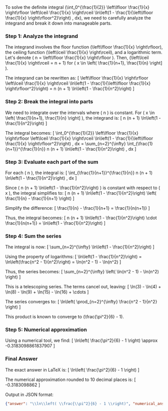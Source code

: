 To solve the definite integral \(\int_0^{\frac{1}{2}} \left\lfloor \frac{1}{x} \right\rfloor \left\lceil \frac{1}{x} \right\rceil \ln\left(1 - \frac{1}{\left\lfloor \frac{1}{x} \right\rfloor^2}\right) \, dx\), we need to carefully analyze the integrand and break it down into manageable parts.

### Step 1: Analyze the integrand

The integrand involves the floor function \(\left\lfloor \frac{1}{x} \right\rfloor\), the ceiling function \(\left\lceil \frac{1}{x} \right\rceil\), and a logarithmic term. Let's denote \( n = \left\lfloor \frac{1}{x} \right\rfloor \). Then, \(\left\lceil \frac{1}{x} \right\rceil = n + 1\) for \( x \in \left( \frac{1}{n+1}, \frac{1}{n} \right] \).

The integrand can be rewritten as:
\[ \left\lfloor \frac{1}{x} \right\rfloor \left\lceil \frac{1}{x} \right\rceil \ln\left(1 - \frac{1}{\left\lfloor \frac{1}{x} \right\rfloor^2}\right) = n (n + 1) \ln\left(1 - \frac{1}{n^2}\right) \]

### Step 2: Break the integral into parts

We need to integrate over the intervals where \( n \) is constant. For \( x \in \left( \frac{1}{n+1}, \frac{1}{n} \right] \), the integrand is:
\[ n (n + 1) \ln\left(1 - \frac{1}{n^2}\right) \]

The integral becomes:
\[ \int_0^{\frac{1}{2}} \left\lfloor \frac{1}{x} \right\rfloor \left\lceil \frac{1}{x} \right\rceil \ln\left(1 - \frac{1}{\left\lfloor \frac{1}{x} \right\rfloor^2}\right) \, dx = \sum_{n=2}^{\infty} \int_{\frac{1}{n+1}}^{\frac{1}{n}} n (n + 1) \ln\left(1 - \frac{1}{n^2}\right) \, dx \]

### Step 3: Evaluate each part of the sum

For each \( n \), the integral is:
\[ \int_{\frac{1}{n+1}}^{\frac{1}{n}} n (n + 1) \ln\left(1 - \frac{1}{n^2}\right) \, dx \]

Since \( n (n + 1) \ln\left(1 - \frac{1}{n^2}\right) \) is constant with respect to \( x \), the integral simplifies to:
\[ n (n + 1) \ln\left(1 - \frac{1}{n^2}\right) \left( \frac{1}{n} - \frac{1}{n+1} \right) \]

Simplify the difference:
\[ \frac{1}{n} - \frac{1}{n+1} = \frac{1}{n(n+1)} \]

Thus, the integral becomes:
\[ n (n + 1) \ln\left(1 - \frac{1}{n^2}\right) \cdot \frac{1}{n(n+1)} = \ln\left(1 - \frac{1}{n^2}\right) \]

### Step 4: Sum the series

The integral is now:
\[ \sum_{n=2}^{\infty} \ln\left(1 - \frac{1}{n^2}\right) \]

Using the property of logarithms:
\[ \ln\left(1 - \frac{1}{n^2}\right) = \ln\left(\frac{n^2 - 1}{n^2}\right) = \ln(n^2 - 1) - \ln(n^2) \]

Thus, the series becomes:
\[ \sum_{n=2}^{\infty} \left( \ln(n^2 - 1) - \ln(n^2) \right) \]

This is a telescoping series. The terms cancel out, leaving:
\[ \ln(3) - \ln(4) + \ln(8) - \ln(9) + \ln(15) - \ln(16) + \cdots \]

The series converges to:
\[ \ln\left( \prod_{n=2}^{\infty} \frac{n^2 - 1}{n^2} \right) \]

This product is known to converge to \(\frac{\pi^2}{6} - 1\).

### Step 5: Numerical approximation

Using a numerical tool, we find:
\[ \ln\left( \frac{\pi^2}{6} - 1 \right) \approx -0.3183098861837907 \]

### Final Answer

The exact answer in LaTeX is:
\[ \ln\left( \frac{\pi^2}{6} - 1 \right) \]

The numerical approximation rounded to 10 decimal places is:
\[ -0.3183098862 \]

Output in JSON format:
```json
{"answer": "\\ln\\left( \\frac{\\pi^2}{6} - 1 \\right)", "numerical_answer": "-0.3183098862"}
```